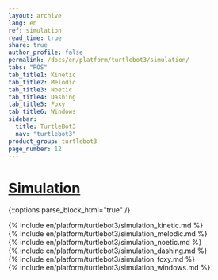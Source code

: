 ```yaml
---
layout: archive
lang: en
ref: simulation
read_time: true
share: true
author_profile: false
permalink: /docs/en/platform/turtlebot3/simulation/
tabs: "ROS"
tab_title1: Kinetic
tab_title2: Melodic
tab_title3: Noetic
tab_title4: Dashing
tab_title5: Foxy
tab_title6: Windows
sidebar:
  title: TurtleBot3
  nav: "turtlebot3"
product_group: turtlebot3
page_number: 12
---
```


<div style="counter-reset: h1 5"></div>

# [Simulation](#simulation)

{::options parse_block_html="true" /}

<section data-id="{{ page.tab_title1 }}" class="tab_contents">
{% include en/platform/turtlebot3/simulation_kinetic.md %}
</section>

<section data-id="{{ page.tab_title2 }}" class="tab_contents">
{% include en/platform/turtlebot3/simulation_melodic.md %}
</section>

<section data-id="{{ page.tab_title3 }}" class="tab_contents">
{% include en/platform/turtlebot3/simulation_noetic.md %}
</section>

<section data-id="{{ page.tab_title4 }}" class="tab_contents">
{% include en/platform/turtlebot3/simulation_dashing.md %}
</section>

<section data-id="{{ page.tab_title5 }}" class="tab_contents">
{% include en/platform/turtlebot3/simulation_foxy.md %}
</section>

<section data-id="{{ page.tab_title6 }}" class="tab_contents">
{% include en/platform/turtlebot3/simulation_windows.md %}
</section>

